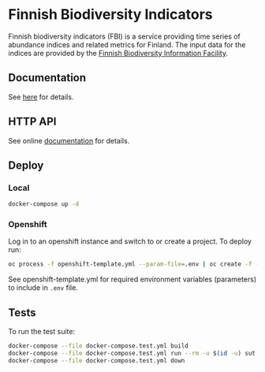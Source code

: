 # Finnish Biodiversity Indicators

Finnish biodiversity indicators (FBI) is a service providing time series of
abundance indices and related metrics for Finland. The input data for the
indices are provided by the
[Finnish Biodiversity Information Facility](https://laji.fi "FinBIF").

## Documentation
See [here](https://indicators.laji.fi/) for details.

## HTTP API
See online [documentation](https://indicators.laji.fi/__docs__/#overview) for
details.

## Deploy

### Local

```bash
docker-compose up -d
```

### Openshift

Log in to an openshift instance and switch to or create a project. To deploy
run:

```bash
oc process -f openshift-template.yml --param-file=.env | oc create -f -
```

See openshift-template.yml for required environment variables (parameters) to
include in `.env` file.

## Tests

To run the test suite:

```bash
docker-compose --file docker-compose.test.yml build
docker-compose --file docker-compose.test.yml run --rm -u $(id -u) sut
docker-compose --file docker-compose.test.yml down
```
